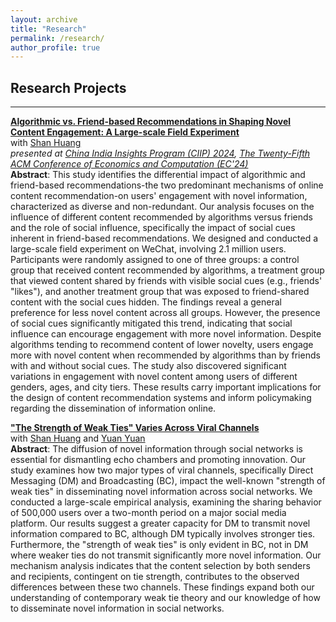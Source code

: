 ```yaml
---
layout: archive
title: "Research"
permalink: /research/
author_profile: true
---
```


## Research Projects
---
<a href="https://papers.ssrn.com/sol3/papers.cfm?abstract_id=4860857" target="_blank">**Algorithmic vs. Friend-based Recommendations in Shaping Novel Content Engagement: A Large-scale Field Experiment**</a> \
with <a href="https://www.shanhhuang.com/" target="_blank">Shan Huang</a> \
*presented at <a href="https://www.hkubs.hku.hk/eventsite/2024-ciip-conference/" target="_blank">China India Insights Program (CIIP) 2024</a>, <a href="https://ec24.sigecom.org/" target="_blank">The Twenty-Fifth ACM Conference of Economics and Computation (EC'24)</a>* \
**Abstract**: This study identifies the differential impact of algorithmic and friend-based recommendations-the two predominant mechanisms of online content recommendation-on users' engagement with novel information, characterized as diverse and non-redundant. Our analysis focuses on the influence of different content recommended by algorithms versus friends and the role of social influence, specifically the impact of social cues inherent in friend-based recommendations. We designed and conducted a large-scale field experiment on WeChat, involving 2.1 million users. Participants were randomly assigned to one of three groups: a control group that received content recommended by algorithms, a treatment group that viewed content shared by friends with visible social cues (e.g., friends' "likes"), and another treatment group that was exposed to friend-shared content with the social cues hidden. The findings reveal a general preference for less novel content across all groups. However, the presence of social cues significantly mitigated this trend, indicating that social influence can encourage engagement with more novel information. Despite algorithms tending to recommend content of lower novelty, users engage more with novel content when recommended by algorithms than by friends with and without social cues. The study also discovered significant variations in engagement with novel content among users of different genders, ages, and city tiers. These results carry important implications for the design of content recommendation systems and inform policymaking regarding the dissemination of information online.

<a href="https://arxiv.org/abs/2408.03579" target="_blank">**"The Strength of Weak Ties" Varies Across Viral Channels**</a> \
with <a href="https://www.shanhhuang.com/" target="_blank">Shan Huang</a> and <a href="https://www.yuan-yy.com/" target="_blank">Yuan Yuan</a> \
**Abstract**: The diffusion of novel information through social networks is essential for dismantling echo chambers and promoting innovation. Our study examines how two major types of viral channels, specifically Direct Messaging (DM) and Broadcasting (BC), impact the well-known "strength of weak ties" in disseminating novel information across social networks. We conducted a large-scale empirical analysis, examining the sharing behavior of 500,000 users over a two-month period on a major social media platform. Our results suggest a greater capacity for DM to transmit novel information compared to BC, although DM typically involves stronger ties. Furthermore, the "strength of weak ties" is only evident in BC, not in DM where weaker ties do not transmit significantly more novel information. Our mechanism analysis indicates that the content selection by both senders and recipients, contingent on tie strength, contributes to the observed differences between these two channels. These findings expand both our understanding of contemporary weak tie theory and our knowledge of how to disseminate novel information in social networks.